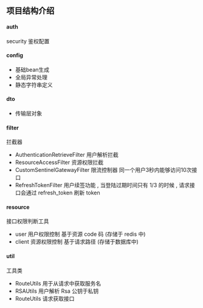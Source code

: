 ## 项目结构介绍
#### auth
security 鉴权配置
#### config
* 基础bean生成
* 全局异常处理
* 静态字符串定义
#### dto
* 传输层对象
#### filter
拦截器
* AuthenticationRetrieveFilter 用户解析拦截
* ResourceAccessFilter 资源权限拦截
* CustomSentinelGatewayFilter 限流控制器 同一个用户3秒内能够访问10次接口
* RefreshTokenFilter 用户续签功能 , 当登陆过期时间只有 1/3 的时候 , 请求接口会通过 refresh_token 刷新 token
####  resource
接口权限判断工具
* user 用户权限控制 基于资源 code 码 (存储于 redis 中)
* client 资源权限控制 基于请求路径 (存储于数据库中)
#### util
工具类
* RouteUtils 用于从请求中获取服务名
* RSAUtils 用户解析 Rsa 公钥于私钥
* RouteUtils 请求获取接口
